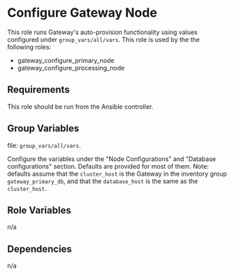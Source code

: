Configure Gateway Node
======================

This role runs Gateway's auto-provision functionality using values configured under `group_vars/all/vars`. This role is used by the the following roles:
 
 * gateway_configure_primary_node
 * gateway_configure_processing_node 

Requirements
------------
This role should be run from the Ansible controller.

Group Variables
---------------
file: `group_vars/all/vars`.

Configure the variables under the "Node Configurations" and "Database configurations" section.
Defaults are provided for most of them. Note: defaults assume that the `cluster_host` is the Gateway in the inventory group `gateway_primary_db`, and that the `database_host` is the same as the `cluster_host`.

Role Variables
--------------
n/a

Dependencies
------------
n/a
